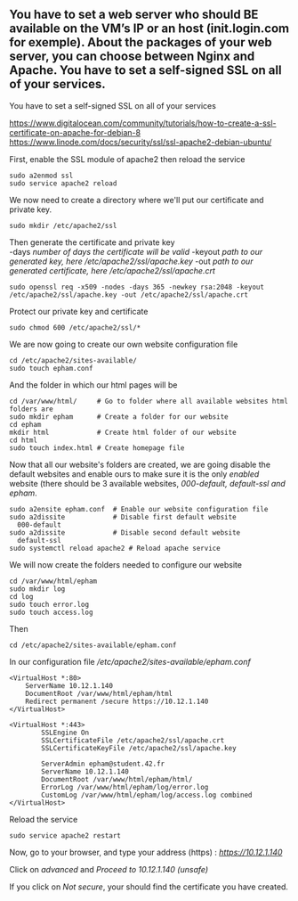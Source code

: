 ## You have to set a web server who should BE available on the VM’s IP or an host (init.login.com for exemple). About the packages of your web server, you can choose between Nginx and Apache. You have to set a self-signed SSL on all of your services.

You have to set a self-signed SSL on all of your services

https://www.digitalocean.com/community/tutorials/how-to-create-a-ssl-certificate-on-apache-for-debian-8
https://www.linode.com/docs/security/ssl/ssl-apache2-debian-ubuntu/
  
First, enable the SSL module of apache2 then reload the service
```
sudo a2enmod ssl
sudo service apache2 reload
```
  
We now need to create a directory where we'll put our certificate and private key.
```
sudo mkdir /etc/apache2/ssl
```

Then generate the certificate and private key  
-days *number of days the certificate will be valid*
-keyout *path to our generated key, here /etc/apache2/ssl/apache.key*
-out *path to our generated certificate, here /etc/apache2/ssl/apache.crt*
  
```
sudo openssl req -x509 -nodes -days 365 -newkey rsa:2048 -keyout /etc/apache2/ssl/apache.key -out /etc/apache2/ssl/apache.crt
```
  
Protect our private key and certificate
```
sudo chmod 600 /etc/apache2/ssl/*
```

We are now going to create our own website configuration file
```
cd /etc/apache2/sites-available/
sudo touch epham.conf
```

And the folder in which our html pages will be
```
cd /var/www/html/     # Go to folder where all available websites html folders are
sudo mkdir epham      # Create a folder for our website
cd epham
mkdir html            # Create html folder of our website
cd html
sudo touch index.html # Create homepage file
```

Now that all our website's folders are created, we are going disable the default websites and enable ours to make sure it is the only *enabled* website (there should be 3 available websites, *000-default, default-ssl and epham*.
```
sudo a2ensite epham.conf  # Enable our website configuration file
sudo a2dissite            # Disable first default website
  000-default
sudo a2dissite            # Disable second default website
  default-ssl
sudo systemctl reload apache2 # Reload apache service
```
  
We will now create the folders needed to configure our website
```
cd /var/www/html/epham
sudo mkdir log
cd log
sudo touch error.log
sudo touch access.log
```
Then
```
cd /etc/apache2/sites-available/epham.conf
```

In our configuration file */etc/apache2/sites-available/epham.conf*
```
<VirtualHost *:80>
	ServerName 10.12.1.140
	DocumentRoot /var/www/html/epham/html
	Redirect permanent /secure https://10.12.1.140
</VirtualHost>

<VirtualHost *:443>
    	SSLEngine On
    	SSLCertificateFile /etc/apache2/ssl/apache.crt
    	SSLCertificateKeyFile /etc/apache2/ssl/apache.key

    	ServerAdmin epham@student.42.fr
    	ServerName 10.12.1.140
      	DocumentRoot /var/www/html/epham/html/
    	ErrorLog /var/www/html/epham/log/error.log
    	CustomLog /var/www/html/epham/log/access.log combined
</VirtualHost>
```

Reload the service
```
sudo service apache2 restart
```

Now, go to your browser, and type your address (https) : *https://10.12.1.140*  
  
Click on *advanced* and *Proceed to 10.12.1.140 (unsafe)*
  
If you click on *Not secure*, your should find the certificate you have created.
